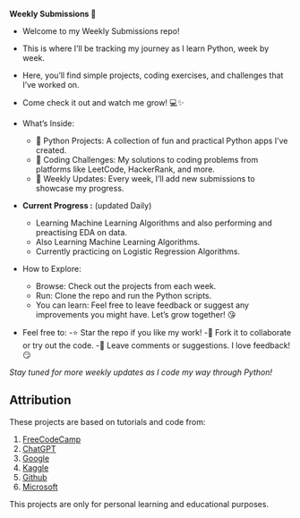 **Weekly Submissions 🚀**

- Welcome to my Weekly Submissions repo! 
- This is where I’ll be tracking my journey as I learn Python, week by week. 
- Here, you’ll find simple projects, coding exercises, and challenges that I’ve worked on. 
- Come check it out and watch me grow! 💻✨

- What’s Inside:
    - 🐍 Python Projects: A collection of fun and practical Python apps I’ve created.
    - 🧩 Coding Challenges: My solutions to coding problems from platforms like LeetCode, HackerRank, and more.
    - 📅 Weekly Updates: Every week, I’ll add new submissions to showcase my progress.

- **Current Progress :** (updated Daily)
    - Learning Machine Learning Algorithms and also performing and preactising EDA on data.
    - Also Learning Machine Learning Algorithms.
    - Currently practicing on Logistic Regression Algorithms.
 
- How to Explore:
    - Browse: Check out the projects from each week.
    - Run: Clone the repo and run the Python scripts.
    - You can learn: Feel free to leave feedback or suggest any improvements you might have. Let’s grow together! 😘

- Feel free to:
  -⭐️ Star the repo if you like my work!
  -📝 Fork it to collaborate or try out the code.
  -💬 Leave comments or suggestions. I love feedback! 😏

*Stay tuned for more weekly updates as I code my way through Python!*

## Attribution

These projects are based on tutorials and code from:
1. [FreeCodeCamp](https://www.freecodecamp.org/)
2. [ChatGPT](https://openai.com/chatgpt)
3. [Google](https://www.google.com/)
4. [Kaggle](https://www.kaggle.com/)
5. [Github](https://www.github.com/)
6. [Microsoft](https://www.vscode.com/)

This projects are only for personal learning and educational purposes.
